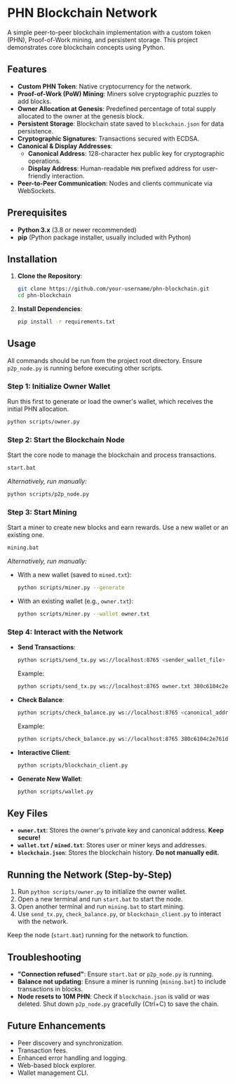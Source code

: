 # PHN Blockchain Network

A simple peer-to-peer blockchain implementation with a custom token (PHN), Proof-of-Work mining, and persistent storage. This project demonstrates core blockchain concepts using Python.

## Features

- **Custom PHN Token**: Native cryptocurrency for the network.
- **Proof-of-Work (PoW) Mining**: Miners solve cryptographic puzzles to add blocks.
- **Owner Allocation at Genesis**: Predefined percentage of total supply allocated to the owner at the genesis block.
- **Persistent Storage**: Blockchain state saved to `blockchain.json` for data persistence.
- **Cryptographic Signatures**: Transactions secured with ECDSA.
- **Canonical & Display Addresses**:
  - **Canonical Address**: 128-character hex public key for cryptographic operations.
  - **Display Address**: Human-readable `PHN` prefixed address for user-friendly interaction.
- **Peer-to-Peer Communication**: Nodes and clients communicate via WebSockets.

## Prerequisites

- **Python 3.x** (3.8 or newer recommended)
- **pip** (Python package installer, usually included with Python)

## Installation

1. **Clone the Repository**:
   ```bash
   git clone https://github.com/your-username/phn-blockchain.git
   cd phn-blockchain
   ```

2. **Install Dependencies**:
   ```bash
   pip install -r requirements.txt
   ```

## Usage

All commands should be run from the project root directory. Ensure `p2p_node.py` is running before executing other scripts.

### Step 1: Initialize Owner Wallet
Run this first to generate or load the owner's wallet, which receives the initial PHN allocation.

```bash
python scripts/owner.py
```

### Step 2: Start the Blockchain Node
Start the core node to manage the blockchain and process transactions.

```bash
start.bat
```

*Alternatively, run manually:*
```bash
python scripts/p2p_node.py
```

### Step 3: Start Mining
Start a miner to create new blocks and earn rewards. Use a new wallet or an existing one.

```bash
mining.bat
```

*Alternatively, run manually:*
- With a new wallet (saved to `mined.txt`):
  ```bash
  python scripts/miner.py --generate
  ```
- With an existing wallet (e.g., `owner.txt`):
  ```bash
  python scripts/miner.py --wallet owner.txt
  ```

### Step 4: Interact with the Network
- **Send Transactions**:
  ```bash
  python scripts/send_tx.py ws://localhost:8765 <sender_wallet_file> <recipient_canonical_address> <amount>
  ```
  Example:
  ```bash
  python scripts/send_tx.py ws://localhost:8765 owner.txt 380c6104c2e761dcaed07008309e11429918180def901c180e879af9a6d04ff4eed9e83476b5daceeb8f2e575361cfba696a8610cb03a7824e640038ee30056c 500
  ```

- **Check Balance**:
  ```bash
  python scripts/check_balance.py ws://localhost:8765 <canonical_address>
  ```
  Example:
  ```bash
  python scripts/check_balance.py ws://localhost:8765 380c6104c2e761dcaed07008309e11429918180def901c180e879af9a6d04ff4eed9e83476b5daceeb8f2e575361cfba696a8610cb03a7824e640038ee30056c
  ```

- **Interactive Client**:
  ```bash
  python scripts/blockchain_client.py
  ```

- **Generate New Wallet**:
  ```bash
  python scripts/wallet.py
  ```

## Key Files
- **`owner.txt`**: Stores the owner's private key and canonical address. **Keep secure!**
- **`wallet.txt` / `mined.txt`**: Stores user or miner keys and addresses.
- **`blockchain.json`**: Stores the blockchain history. **Do not manually edit.**

## Running the Network (Step-by-Step)

1. Run `python scripts/owner.py` to initialize the owner wallet.
2. Open a new terminal and run `start.bat` to start the node.
3. Open another terminal and run `mining.bat` to start mining.
4. Use `send_tx.py`, `check_balance.py`, or `blockchain_client.py` to interact with the network.

Keep the node (`start.bat`) running for the network to function.

## Troubleshooting

- **"Connection refused"**: Ensure `start.bat` or `p2p_node.py` is running.
- **Balance not updating**: Ensure a miner is running (`mining.bat`) to include transactions in blocks.
- **Node resets to 10M PHN**: Check if `blockchain.json` is valid or was deleted. Shut down `p2p_node.py` gracefully (Ctrl+C) to save the chain.

## Future Enhancements

- Peer discovery and synchronization.
- Transaction fees.
- Enhanced error handling and logging.
- Web-based block explorer.
- Wallet management CLI.